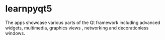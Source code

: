 # learnpyqt5
The apps showcase various parts of the Qt framework including advanced widgets, multimedia, graphics views , networking and decorationless windows. 
